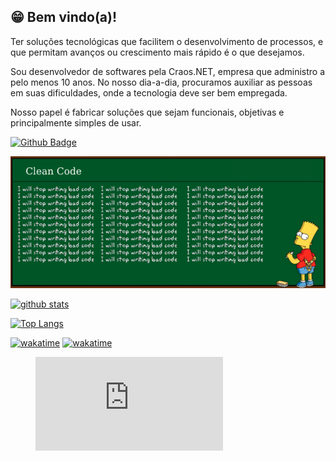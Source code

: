 ## 😁 Bem vindo(a)! 

Ter soluções tecnológicas que facilitem o desenvolvimento de processos, e que permitam avanços ou crescimento mais rápido é o que desejamos.

Sou desenvolvedor de softwares pela Craos.NET, empresa que administro a pelo menos 10 anos. No nosso dia-a-dia, procuramos auxiliar as pessoas em suas dificuldades, onde a tecnologia deve ser bem empregada.

Nosso papel é fabricar soluções que sejam funcionais, objetivas e principalmente simples de usar.

[![Github Badge](https://img.shields.io/github/followers/oberdanbrito?label=Seguir&style=social)](https://github.com/oberdanbrito)

![image](https://github.com/OberdanBrito/OberdanBrito/blob/master/cleancode.png)

[![github stats](https://github-readme-stats.vercel.app/api?username=oberdanbrito&count_private=true&include_all_commits=true&show_icons=true?theme=buefy)](https://github.com/oberdanbrito/github-readme-stats)


[![Top Langs](https://github-readme-stats.vercel.app/api/top-langs/?username=oberdanbrito)](https://github.com/oberdanbrito/github-readme-stats)

[![wakatime](https://wakatime.com/badge/github/Craos/craos.gestor.svg)](https://wakatime.com/badge/github/Craos/craos.gestor)
[![wakatime](https://wakatime.com/badge/github/Grupo-Mast/mast.gestor.svg)](https://wakatime.com/badge/github/Grupo-Mast/mast.gestor)

<figure><embed src="https://wakatime.com/share/@eb9c14f3-847b-4b7f-be05-24cba40f2b44/ed077b4b-e8e9-437e-bbec-47e7b8419763.svg"></embed></figure>
